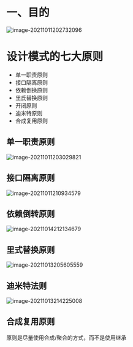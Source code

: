 # 一、目的

![image-20211011202732096](https://gitee.com/xu_guo_dong/images/raw/master/img/image-20211011202732096.png)

# 设计模式的七大原则

- 单一职责原则
- 接口隔离原则
- 依赖倒换原则
- 里氏替换原则
- 开闭原则
- 迪米特原则
- 合成复用原则

## 单一职责原则

![image-20211011203029821](https://gitee.com/xu_guo_dong/images/raw/master/img/image-20211011203029821.png)

## 接口隔离原则

![image-20211011210934579](https://gitee.com/xu_guo_dong/images/raw/master/img/image-20211011210934579.png)

## 依赖倒转原则

![image-20211014212134679](https://gitee.com/xu_guo_dong/images/raw/master/img/image-20211014212134679.png)



## 里式替换原则

![image-20211013205605559](https://gitee.com/xu_guo_dong/images/raw/master/img/image-20211013205605559.png)

## 迪米特法则

![image-20211013214225008](https://gitee.com/xu_guo_dong/images/raw/master/img/image-20211013214225008.png)

## 合成复用原则

原则是尽量使用合成/聚合的方式，而不是使用继承